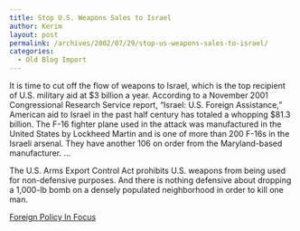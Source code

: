 ```yaml
---
title: Stop U.S. Weapons Sales to Israel
author: Kerim
layout: post
permalink: /archives/2002/07/29/stop-us-weapons-sales-to-israel/
categories:
  - Old Blog Import
---
```

It is time to cut off the flow of weapons to Israel, which is the top recipient of U.S. military aid at $3 billion a year. According to a November 2001 Congressional Research Service report, &#8220;Israel: U.S. Foreign Assistance,&#8221; American aid to Israel in the past half century has totaled a whopping $81.3 billion. The F-16 fighter plane used in the attack was manufactured in the United States by Lockheed Martin and is one of more than 200 F-16s in the Israeli arsenal. They have another 106 on order from the Maryland-based manufacturer. &#8230;

The U.S. Arms Export Control Act prohibits U.S. weapons from being used for non-defensive purposes. And there is nothing defensive about dropping a 1,000-lb bomb on a densely populated neighborhood in order to kill one man.

<a href="http://www.foreignpolicy-infocus.org/commentary/2002/0207israelbomb.html" onclick="_gaq.push(['_trackEvent', 'outbound-article', 'http://www.foreignpolicy-infocus.org/commentary/2002/0207israelbomb.html', 'Foreign Policy In Focus']);" >Foreign Policy In Focus</a>


